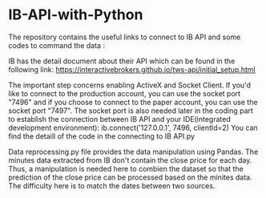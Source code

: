 # IB-API-with-Python
The repository contains the useful links to connect to IB API and some codes to command the data :

IB has the detail document about their API which can be found in the following link:
https://interactivebrokers.github.io/tws-api/initial_setup.html

The important step concerns enabling ActiveX and Socket Client. If you'd like to connect to the production account, you can use the socket port "7496" and if you choose to connect to the paper account, you can use the socket port "7497".
The socket port is also needed later in the coding part to establish the connection between IB API and your IDE(integrated development environment):
ib.connect('127.0.0.1', 7496, clientId=2)
You can find the detaill of the code in the connecting to IB API.py 

Data reprocessing.py file provides the data manipulation using Pandas. The minutes data extracted from IB don't contain the close price for each day. Thus, a manipulation is needed here to combien the dataset so that the prediction of the close price can be processed based on the minites data. The difficulty here is to match the dates between two sources. 
